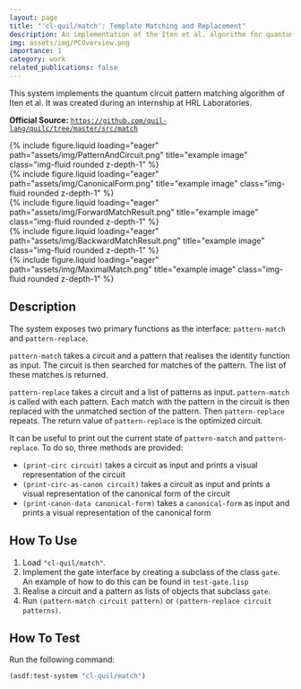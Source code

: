 ```yaml
---
layout: page
title: "'cl-quil/match': Template Matching and Replacement"
description: An implementation of the Iten et al. algorithm for quantum circuit pattern matching.
img: assets/img/PCOverview.png
importance: 1
category: work
related_publications: false
---
```


This system implements the quantum circuit pattern matching algorithm of Iten et al. It was created during an internship at HRL Laboratories.

**Official Source:** [`https://github.com/quil-lang/quilc/tree/master/src/match`](https://github.com/quil-lang/quilc/tree/master/src/match)

<div class="col">
    <div class="col-sm mt-3 mt-md-0">
        {% include figure.liquid loading="eager" path="assets/img/PatternAndCircuit.png" title="example image" class="img-fluid rounded z-depth-1" %}
    </div>
    <div class="col-sm mt-3 mt-md-0">
        {% include figure.liquid loading="eager" path="assets/img/CanonicalForm.png" title="example image" class="img-fluid rounded z-depth-1" %}
    </div>
    <div class="col-sm mt-3 mt-md-0">
        {% include figure.liquid loading="eager" path="assets/img/ForwardMatchResult.png" title="example image" class="img-fluid rounded z-depth-1" %}
    </div>
    <div class="col-sm mt-3 mt-md-0">
        {% include figure.liquid loading="eager" path="assets/img/BackwardMatchResult.png" title="example image" class="img-fluid rounded z-depth-1" %}
    </div>
        <div class="col-sm mt-3 mt-md-0">
        {% include figure.liquid loading="eager" path="assets/img/MaximalMatch.png" title="example image" class="img-fluid rounded z-depth-1" %}
    </div>
</div>

## Description

The system exposes two primary functions as the interface: `pattern-match` and `pattern-replace`.

`pattern-match` takes a circuit and a pattern that realises the identity function as input. The circuit is then searched for matches of the pattern. The list of these matches is returned.

`pattern-replace` takes a circuit and a list of patterns as input. `pattern-match` is called with each pattern. Each match with the pattern in the circuit is then replaced with the unmatched section of the pattern. Then `pattern-replace` repeats. The return value of `pattern-replace` is the optimized circuit.

It can be useful to print out the current state of `pattern-match` and `pattern-replace`. To do so, three methods are provided:

- `(print-circ circuit)` takes a circuit as input and prints a visual representation of the circuit
- `(print-circ-as-canon circuit)` takes a circuit as input and prints a visual representation of the canonical form of the circuit
- `(print-canon-data canonical-form)` takes a `canonical-form` as input and prints a visual representation of the canonical form

## How To Use

1.  Load `"cl-quil/match"`.
2.  Implement the gate interface by creating a subclass of the class `gate`. An example of how to do this can be found in `test-gate.lisp`
3.  Realise a circuit and a pattern as lists of objects that subclass `gate`.
4.  Run `(pattern-match circuit pattern)` or `(pattern-replace circuit patterns)`.

## How To Test

Run the following command:

```lisp
(asdf:test-system "cl-quil/match")
```
